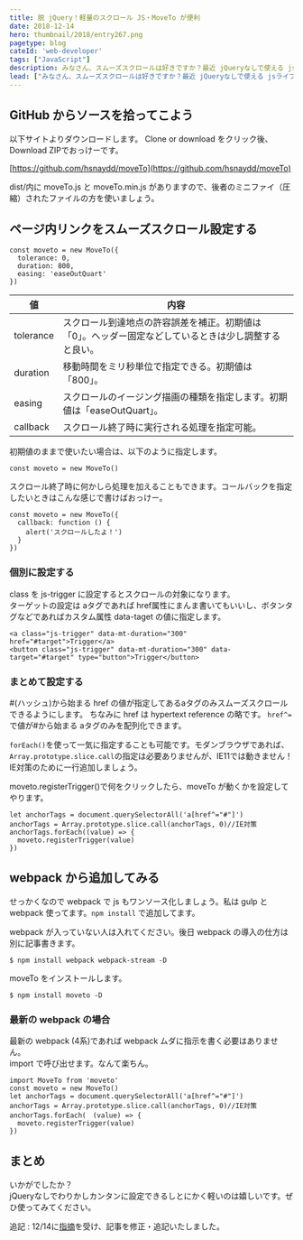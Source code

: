 ```yaml
---
title: 脱 jQuery！軽量のスクロール JS・MoveTo が便利
date: 2018-12-14
hero: thumbnail/2018/entry267.png
pagetype: blog
cateId: 'web-developer'
tags: ["JavaScript"]
description: みなさん、スムーズスクロールは好きですか？最近 jQueryなしで使える jsライブラリの MoveTo がお気に入りです。ということで、今日はMoveTo の使い方をご紹介します。
lead: ["みなさん、スムーズスクロールは好きですか？最近 jQueryなしで使える jsライブラリの MoveTo がお気に入りです。ということで、今日はMoveTo の使い方をご紹介します。"]
---
```


## GitHub からソースを拾ってこよう
以下サイトよりダウンロードします。
Clone or download をクリック後、Download ZIPでおっけーです。

[https://github.com/hsnaydd/moveTo](https://github.com/hsnaydd/moveTo)

dist/内に moveTo.js と moveTo.min.js がありますので、後者のミニファイ（圧縮）されたファイルの方を使いましょう。

## ページ内リンクをスムーズスクロール設定する
```
const moveto = new MoveTo({
  tolerance: 0,
  duration: 800,
  easing: 'easeOutQuart'
})
```
|値|内容|
|-|-|
|tolerance|スクロール到達地点の許容誤差を補正。初期値は「0」。ヘッダー固定などしているときは少し調整すると良い。|
|duration|移動時間をミリ秒単位で指定できる。初期値は「800」。|
|easing|スクロールのイージング描画の種類を指定します。初期値は「easeOutQuart」。|
|callback|スクロール終了時に実行される処理を指定可能。|

初期値のままで使いたい場合は、以下のように指定します。

```
const moveto = new MoveTo()
```

スクロール終了時に何かしら処理を加えることもできます。コールバックを指定したいときはこんな感じで書けばおっけー。

```
const moveto = new MoveTo({
  callback: function () {
    alert('スクロールしたよ！')
  }
})
```
### 個別に設定する
class を js-trigger に設定するとスクロールの対象になります。<br>
ターゲットの設定は aタグであれば href属性にまんま書いてもいいし、ボタンタグなどであればカスタム属性 data-taget の値に指定します。
```
<a class="js-trigger" data-mt-duration="300" href="#target">Trigger</a>
<button class="js-trigger" data-mt-duration="300" data-target="#target" type="button">Trigger</button>
```

### まとめて設定する
#(ハッシュ)から始まる href の値が指定してあるaタグのみスムーズスクロールできるようにします。
ちなみに href は hypertext reference の略です。
`href^=`で値が#から始まる aタグのみを配列化できます。

`forEach()`を使って一気に指定することも可能です。モダンブラウザであれば、`Array.prototype.slice.call`の指定は必要ありませんが、IE11では動きません！IE対策のために一行追加しましょう。

moveto.registerTrigger()で何をクリックしたら、moveTo が動くかを設定してやります。
```
let anchorTags = document.querySelectorAll('a[href^="#"]')
anchorTags = Array.prototype.slice.call(anchorTags, 0)//IE対策
anchorTags.forEach((value) => {
  moveto.registerTrigger(value)
})
```
## webpack から追加してみる
せっかくなので webpack で js もワンソース化しましょう。私は gulp と webpack 使ってます。`npm install` で追加してます。

webpack が入っていない人は入れてください。後日 webpack の導入の仕方は別に記事書きます。

```
$ npm install webpack webpack-stream -D
```
moveTo をインストールします。
```
$ npm install moveto -D
```

### 最新の webpack の場合
最新の webpack (4系)であれば webpack ムダに指示を書く必要はありません。<br>
import で呼び出せます。なんて楽ちん。

```
import MoveTo from 'moveto'
const moveto = new MoveTo()
let anchorTags = document.querySelectorAll('a[href^="#"]')
anchorTags = Array.prototype.slice.call(anchorTags, 0)//IE対策
anchorTags.forEach(　(value) => {
  moveto.registerTrigger(value)
})
```

## まとめ
いかがでしたか？<br>
jQueryなしでわりかしカンタンに設定できるしとにかく軽いのは嬉しいです。ぜひ使ってみてください。

追記 : 12/14に[指摘](https://twitter.com/eielh/status/1073557594751459328)を受け、記事を修正・追記いたしました。
